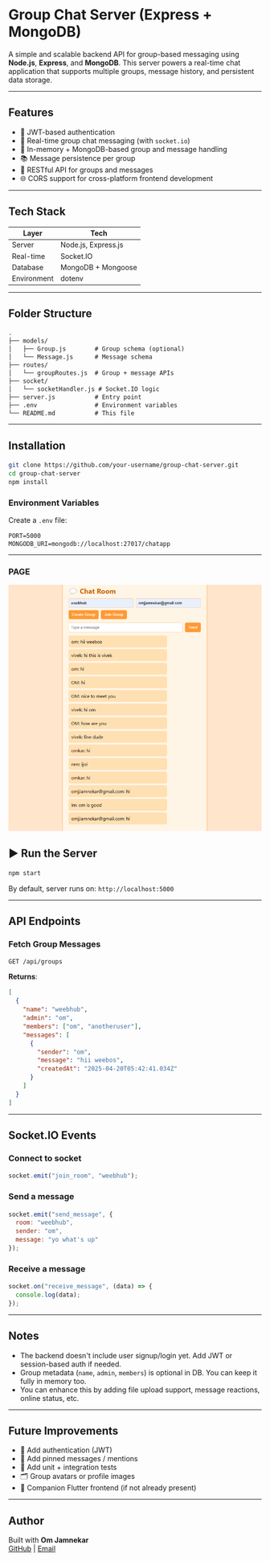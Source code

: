 
#  Group Chat Server (Express + MongoDB)

A simple and scalable backend API for group-based messaging using **Node.js**, **Express**, and **MongoDB**. This server powers a real-time chat application that supports multiple groups, message history, and persistent data storage.

---

##  Features

- 🔐 JWT-based authentication
- 💬 Real-time group chat messaging (with `socket.io`)
- 🧠 In-memory + MongoDB-based group and message handling
- 📚 Message persistence per group
- 📡 RESTful API for groups and messages
- 🌐 CORS support for cross-platform frontend development

---

##  Tech Stack

| Layer         | Tech                    |
| ------------- | ------------------------ |
| Server        | Node.js, Express.js     |
| Real-time     | Socket.IO               |
| Database      | MongoDB + Mongoose      |
| Environment   | dotenv                  |

---

##  Folder Structure

```
.
├── models/
│   ├── Group.js        # Group schema (optional)
│   └── Message.js      # Message schema
├── routes/
│   └── groupRoutes.js  # Group + message APIs
├── socket/
│   └── socketHandler.js # Socket.IO logic
├── server.js           # Entry point
├── .env                # Environment variables
└── README.md           # This file
```

---

##  Installation

```bash
git clone https://github.com/your-username/group-chat-server.git
cd group-chat-server
npm install
```

###  Environment Variables

Create a `.env` file:

```env
PORT=5000
MONGODB_URI=mongodb://localhost:27017/chatapp
```

---

### PAGE
![index.html](./public/assets/image.png)

## ▶ Run the Server

```bash
npm start
```

By default, server runs on: `http://localhost:5000`

---

##  API Endpoints

###  Fetch Group Messages

```
GET /api/groups
```

**Returns**:
```json
[
  {
    "name": "weebhub",
    "admin": "om",
    "members": ["om", "anotheruser"],
    "messages": [
      {
        "sender": "om",
        "message": "hii weebos",
        "createdAt": "2025-04-20T05:42:41.034Z"
      }
    ]
  }
]
```

---

##  Socket.IO Events

### Connect to socket
```js
socket.emit("join_room", "weebhub");
```

### Send a message
```js
socket.emit("send_message", {
  room: "weebhub",
  sender: "om",
  message: "yo what's up"
});
```

### Receive a message
```js
socket.on("receive_message", (data) => {
  console.log(data);
});
```

---

##  Notes

- The backend doesn't include user signup/login yet. Add JWT or session-based auth if needed.
- Group metadata (`name`, `admin`, `members`) is optional in DB. You can keep it fully in memory too.
- You can enhance this by adding file upload support, message reactions, online status, etc.

---

##  Future Improvements

- 🔐 Add authentication (JWT)
- 📌 Add pinned messages / mentions
- 🧪 Add unit + integration tests
- 🗂 Group avatars or profile images
- 📱 Companion Flutter frontend (if not already present)

---

##  Author

Built with **Om Jamnekar**  
[GitHub](https://github.com/your-username) | [Email](mailto:omjjamnekar@gmail.com)
